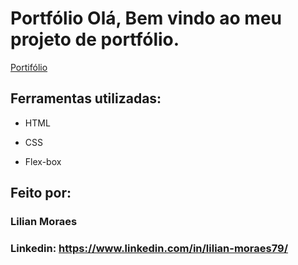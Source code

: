 # Portfólio Olá, Bem vindo ao meu projeto de portfólio.

[Portifólio](https://portifolio-three-eta.vercel.app/skills.html)

## Ferramentas utilizadas:

* HTML

* CSS

* Flex-box

## Feito por:

### Lilian Moraes

### Linkedin: https://www.linkedin.com/in/lilian-moraes79/
